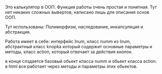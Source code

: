 Это калькулятор в ООП.
Функция работы очень простая и понятная.
Тут нет никаких сложных вывертов, 
написано лишь для описания основ ООП.

Тут использованы:
Полиморфизм, наследование, инкапсуляция и абстракция.

Работа имеет в себе:
интерфейс Inum,
класс numm из Inum,
абстрактный класс knopka который содержит основные параметры и методы,
класс action, который отвечает за действия кнопок.

в конце слздается базовый обьект класса numm
и обьект класса action.
в html все работает через методы и параметры этих обьектов.
